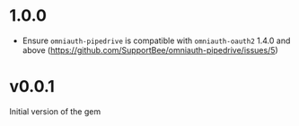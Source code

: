 # 1.0.0

- Ensure `omniauth-pipedrive` is compatible with `omniauth-oauth2` 1.4.0 and above (https://github.com/SupportBee/omniauth-pipedrive/issues/5)

# v0.0.1

Initial version of the gem
